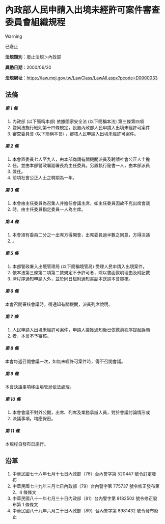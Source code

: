 # 內政部人民申請入出境未經許可案件審查委員會組織規程
> [!WARNING]
> 已廢止

**法規類別**：廢止法規＞內政部

**異動日期**：2000/06/20  

**法規網址**：https://law.moj.gov.tw/LawClass/LawAll.aspx?pcode=D0000033



## 法條
##### 第 1 條
1. 內政部 (以下簡稱本部) 依據國家安全法 (以下簡稱本法) 第三條第四項
1. 暨同法施行細則第十四條規定，設置內政部人民申請入出境未經許可案件
1. 審查委員會 (以下簡稱本會) ，審核人民申請入出境未經許可案件。

##### 第 2 條
1. 本會置委員七人至九人，由本部商請有關機關派員及聘請社會公正人士擔
1. 任。並由本部警政署副署長為主任委員。另置執行秘書一人，由本部派員
1. 兼任。
1. 前項社會公正人士之聘期為一年。

##### 第 3 條
1. 本會由主任委員為召集人并擔任會議主席，如主任委員因故不克出席會議
1. 時，由主任委員指定委員一人為主席。

##### 第 4 條
1. 本會須有委員二分之一出席方得開會，出席委員過半數之同意，方得決議
1. 。

##### 第 5 條
1. 本部警政署入出境管理局 (以下簡稱境管局) 受理人民申請入出境案件，
1. 依本法第三條第二項第二款規定不予許可者，除以書面敘明理由及附記救
1. 濟程序通知申請人外，並於同日檢附通知書副本送請本會審核。

##### 第 6 條
本會召開審核會議時，得通知有關機關，派員列席說明。

##### 第 7 條
1. 人民申請入出境未經許可案件，申請人接獲通知後已依救濟程序提起訴願
1. 者，本會不予審核。

##### 第 8 條
本會每週召開會議一次，如無未經許可案件時，得不召開會議。

##### 第 9 條
本會決議事項移由境管局依法處理。

##### 第 10 條
1. 本會會議不對外公開，出席、列席及業務承辦人員，對於會議討論情形或
1. 決議事項，均應保密。

##### 第 11 條
本規程自發布日施行。

## 沿革
1. 中華民國七十六年七月十七日內政部（76）台內警字第 520447 號令訂定發布
1. 中華民國七十九年三月七日內政部（79）台內警字第 775737 號令修正發布第 2、4 條條文
1. 中華民國八十一年七月三十日內政部（81）台內警字第 8182502  號令修正發布第 1  條條文
1. 中華民國八十九年六月二十日內政部（89）台內警字第 8981432  號令發布廢止
